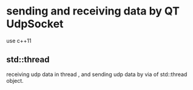 # sending and receiving data by QT UdpSocket
  use c++11
## std::thread 
  receiving udp data in thread , and sending udp data by via of std::thread object.
  